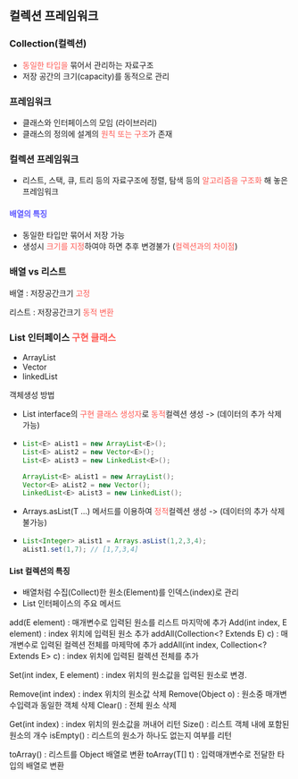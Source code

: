 ## 컬렉션 프레임워크

### Collection(컬렉션)

- <span style="color:#ff5a54">동일한 타입을</span> 묶어서 관리하는 자료구조
- 저장 공간의 크기(capacity)를 동적으로 관리

### 프레임워크

- 클래스와 인터페이스의 모임 (라이브러리)
- 클래스의 정의에 설계의 <span style="color:#ff5a54">원칙 또는 구조</span>가 존재

### 컬렉션 프레임워크

- 리스트, 스택, 큐, 트리 등의 자료구조에 정렬, 탐색 등의 <span style="color:#ff5a54">알고리즘을 구조화</span> 해 놓은 프레임워크

#### <span style="color:#5a54ff">배열의 특징</span>

- 동일한 타입만 묶어서 저장 가능
- 생성시 <span style="color:#ff5a54">크기를 지정</span>하여야 하면 추후 변경불가 (<span style="color:#ff5a54">컬렉션과의 차이점</span>)

### 배열 vs 리스트

배열 : 저장공간크기 <span style="color:#ff5a54">고정</span>

리스트 : 저장공간크기 <span style="color:#ff5a54">동적 변환</span>

### List<E> 인터페이스 <span style="color:#ff5a54">구현 클래스</span>

- ArrayList<E>
- Vector<E>
- linkedList<E>

객체생성 방법

- List<E> interface의 <span style="color:#ff5a54">구현 클래스 생성자</span>로 <span style="color:#ff5a54">동적</span>컬렉션 생성 -> (데이터의 추가 삭제 가능)

- ```java
  List<E> aList1 = new ArrayList<E>();
  List<E> aList2 = new Vector<E>();
  List<E> aList3 = new LinkedList<E>();
  
  ArrayList<E> aList1 = new ArrayList();
  Vector<E> aList2 = new Vector();
  LinkedList<E> aList3 = new LinkedList();
  ```

- Arrays.asList(T ...) 메서드를 이용하여 <span style="color:#ff5a54">정적</span>컬렉션 생성 -> (데이터의 추가 삭제 불가능)

- ```java
  List<Integer> aList1 = Arrays.asList(1,2,3,4);
  aList1.set(1,7); // [1,7,3,4]
  ```

#### List<E> 컬렉션의 특징

- 배열처럼 수집(Collect)한 원소(Element)를 인덱스(index)로 관리
- List<E> 인터페이스의 주요 메서드

add(E element) : 매개변수로 입력된 원소를 리스트 마지막에 추가
Add(int index, E element) : index 위치에 입력된 원소 추가
addAll(Collection<? Extends E) c) : 매개변수로 입력된 컬렉션 전체를 마제막에 추가
addAll(int index, Collection<? Extends E> c) : index 위치에 입력된 컬렉션 전체를 추가

Set(int index, E element) : index 위치의 원소값을 입력된 원소로 변경.

Remove(int index) : index 위치의 원소값 삭제
Remove(Object o) : 원소중 매개변수입력과 동일한 객체 삭제
Clear() : 전체 원소 삭제

Get(int index) : index 위치의 원소값을 꺼내어 리턴
Size() : 리스트 객체 내에 포함된 원소의 개수
isEmpty() : 리스트의 원소가 하나도 없는지 여부를 리턴

toArray() : 리스트를 Object 배열로 변환
toArray(T[] t) : 입력매개변수로 전달한 타입의 배열로 변환